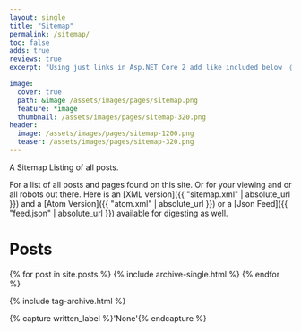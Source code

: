 ```yaml
---
layout: single
title: "Sitemap"
permalink: /sitemap/
toc: false
adds: true
reviews: true
excerpt: "Using just links in Asp.NET Core 2 add like included below  @Context.Request.GetDisplayUrl(), to get the url of the page your sharing. View the source of this repo to see how to do it in Jekyll"

image:
  cover: true
  path: &image /assets/images/pages/sitemap.png
  feature: *image
  thumbnail: /assets/images/pages/sitemap-320.png
header:
  image: /assets/images/pages/sitemap-1200.png
  teaser: /assets/images/pages/sitemap-320.png
---
```


A Sitemap Listing of all posts.

For a list of all posts and pages found on this site. Or for your viewing and or all robots out there. Here is an [XML version]({{ "sitemap.xml" | absolute_url }}) and a [Atom Version]({{ "atom.xml" | absolute_url }}) or a [Json Feed]({{ "feed.json" | absolute_url }}) available for digesting as well.

# Posts

{% for post in site.posts %}
  {% include archive-single.html %}
{% endfor %}

{% include tag-archive.html %}

{% capture written_label %}'None'{% endcapture %}